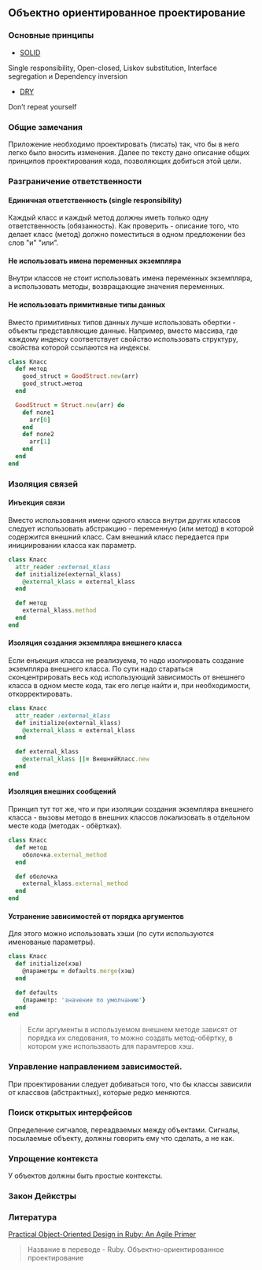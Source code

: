 ## Объектно ориентированное проектирование
### Основные принципы
* [SOLID](https://ru.wikipedia.org/wiki/SOLID)

Single responsibility, Open-closed, Liskov substitution, Interface segregation и Dependency inversion
* [DRY](https://ru.wikipedia.org/wiki/Don%E2%80%99t_repeat_yourself)

Don’t repeat yourself
### Общие замечания
Приложение необходимо проектировать (писать) так, что бы в него легко было вносить изменения.
Далее по тексту дано описание общих принципов проектирования кода, позволяющих добиться этой цели.
### Разграничение ответственности
#### Единичная ответственность (single responsibility)
Каждый класс и каждый метод должны иметь только одну ответственность (обязанность).
Как проверить - описание того, что делает класс (метод) должно поместиться в одном предложении без слов "и" "или".

#### Не использовать имена переменных экземпляра
Внутри классов не стоит использовать имена переменных экземпляра, а использовать методы, возвращающие значения переменных.

#### Не использовать примитивные типы данных
Вместо примитивных типов данных лучше использовать обертки - объекты представляющие данные.
Например, вместо массива, где каждому индексу соответствует свойство использовать структуру, свойства которой ссылаются на индексы.
```ruby
class Класс
  def метод
    good_struct = GoodStruct.new(arr)
    good_struct.метод
  end

  GoodStruct = Struct.new(arr) do
    def поле1
      arr[0]
    end
    def поле2
      arr[1]
    end
  end
end
```
### Изоляция связей
#### Инъекция связи
Вместо использования имени одного класса внутри других классов следует использовать абстракцию - переменную (или метод) в которой содержится внешний класс.
Сам внешний класс передается при инициировании класса как параметр.
```ruby
class Класс
  attr_reader :external_klass
  def initialize(external_klass)
    @external_klass = external_klass
  end

  def метод
    external_klass.method
  end
end
```
#### Изоляция создания экземпляра внешнего класса
Если енъекция класса не реализуема, то надо изолировать создание экземпляра внешнего класса.
По сути надо стараться сконцентрировать весь код использующий зависимость от внешнего класса в одном месте кода, так его легце найти и, при необходимости, откорректировать.
```ruby
class Класс
  attr_reader :external_klass
  def initialize(external_klass)
    @external_klass = external_klass
  end

  def external_klass
    @external_klass ||= ВнешнийКласс.new
  end
end
```
#### Изоляция внешних сообщений
Принцип тут тот же, что и при изоляции создания экземпляра внешнего класса - вызовы методо в внешних классов локализовать в отдельном месте кода (методах - обёртках).
```ruby
class Класс
  def метод
    оболочка.external_method
  end

  def оболочка
    external_klass.external_method
  end
end
```
#### Устранение зависимостей от порядка аргументов
Для этого можно использовать хэши (по сути используются именованые параметры).
```ruby
class Класс
  def initialize(хэш)
    @параметры = defaults.merge(хэш)
  end

  def defaults
    {параметр: 'значение по умолчанию'}
  end
end
```

> Если аргументы в используемом внешнем методе зависят от порядка их следования, то можно создать метод-обёртку, в котором уже использваоть для парамтеров хэш.

### Управление направлением зависимостей.
При проектировании следует добиваться того, что бы классы зависили от классвов (абстрактных), которые редко меняются.

### Поиск открытых интерфейсов
Определение сигналов, переадваемых между объектами.
Сигналы, посылаемые объекту, должны говорить ему что сделать, а не как.
### Упрощение контекста
У объектов должны быть простые контексты.
### Закон Дейкстры
### Литература
[Practical Object-Oriented Design in Ruby: An Agile Primer](https://www.oreilly.com/library/view/practical-object-oriented-design/9780132930895/)

> Название в переводе - Ruby. Объектно-ориентированное проектирование
